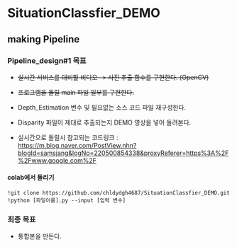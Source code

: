 # SituationClassfier_DEMO

## making Pipeline

### Pipeline_design#1 목표
- ~~실시간 서비스를 대비할 비디오 -> 사진 추출 함수를 구현한다.  (OpenCV)~~
- ~~프로그램을 돌릴 main 파일 일부를 구현한다.~~
- Depth_Estimation 변수 및 필요없는 소스 코드 파일 재구성한다.
- Disparity 파일이 제대로 추출되는지 DEMO 영상을 넣어 돌려본다. 

- 실시간으로 돌릴시 참고되는 코드링크 : https://m.blog.naver.com/PostView.nhn?blogId=samsjang&logNo=220500854338&proxyReferer=https%3A%2F%2Fwww.google.com%2F
#### colab에서 돌리기
~~~
!git clone https://github.com/chldydgh4687/SituationClassfier_DEMO.git
!python [파일이름].py --input [입력 변수]
~~~

### 최종 목표
- 통합본을 만든다.

